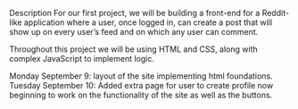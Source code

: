 Description
For our first project, we will be building a front-end for a Reddit-like application where a user, once logged in, can create a post that will show up on every user’s feed and on which any user can comment.

Throughout this project we will be using HTML and CSS, along with complex JavaScript to implement logic.


Monday September 9:
layout of the site implementing html foundations.
Tuesday September 10:
Added extra page for user to create profile now beginning to work
on the functionality of the site as well as the buttons.










<!-- Technical Requirements
Students' apps must:

Have a landing page with a navigation bar.
Have user login and sign-up (i.e., create HTML forms).
Have a home page containing all posts.
Allow a user to create and delete their own posts.
Allow a user to view comments on other posts.
Allow a user to create and delete their own comments.
Allow a user to update their profile information.
Use JavaScript for DOM manipulation.
Show user-friendly messages in case any errors occur.
Include separate HTML, CSS, and JavaScript files.
Stick with the KISS (keep it simple, stupid) and DRY (don't repeat yourself) principles.
Include semantic markup for HTML and CSS (adhere to best practices).
You can create either a single-page app or multiple HTML pages. -->

<!-- Necessary Deliverables
A Git repository hosted on GitHub.
Around 50 (or more) commits on GitHub, dating back to the beginning of the project. (Commit early, commit often. Tell a story with your commits. Each message should give a clear idea of what you changed.)
A README.md file with:
Explanations of the technologies used.
A couple of paragraphs about the general approach you took.
Descriptions of any unsolved problems or major hurdles you had to overcome.
A link to your planning documentation for how you broke down this project with deliverables and timelines.
Installation instructions for any dependencies.
A link to your wireframes — sketches of major views or interfaces in your application.
Stretch Goals
Create a responsive layout.
The user profile page shows the comments and posts from the logged-in user.
Error messages are handled gracefully either as modals or in-line with the HTML.
Use Adorable Avatars to generate random avatars for each user.
Allow the user to change their avatar on their profile page to any public image URL. -->
